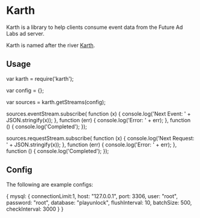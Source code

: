Karth
=====

Karth is a library to help clients consume event data from the Future Ad Labs ad server.

Karth is named after the river [Karth](http://www.uesp.net/wiki/Skyrim:Karth_River).

Usage
-----

var karth = require('karth');

var config = {};

var sources = karth.getStreams(config);

sources.eventStream.subscribe(
  function (x) {
      console.log('Next Event: ' + JSON.stringify(x));
  },
  function (err) {
      console.log('Error: ' + err);
  },
  function () {
      console.log('Completed');
  });

sources.requestStream.subscribe(
  function (x) {
      console.log('Next Request: ' + JSON.stringify(x));
  },
  function (err) {
      console.log('Error: ' + err);
  },
  function () {
      console.log('Completed');
  });


Config
------

The following are example configs:

{
  mysql: {
    connectionLimit:1,
    host: "127.0.0.1",
    port: 3306,
    user: "root",
    password: "root",
    database: "playunlock",
    flushInterval: 10,
    batchSize: 500,
    checkInterval: 3000
  }
}